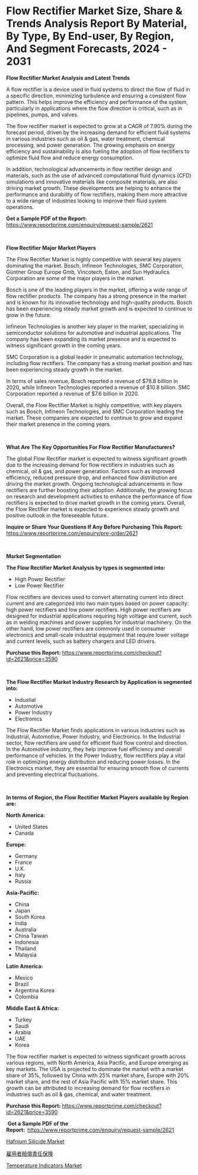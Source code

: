<p><h1>Flow Rectifier Market Size, Share & Trends Analysis Report By Material, By Type, By End-user, By Region, And Segment Forecasts, 2024 - 2031</h1></p><p><strong>Flow Rectifier Market Analysis and Latest Trends</strong></p>
<p><p>A flow rectifier is a device used in fluid systems to direct the flow of fluid in a specific direction, minimizing turbulence and ensuring a consistent flow pattern. This helps improve the efficiency and performance of the system, particularly in applications where the flow direction is critical, such as in pipelines, pumps, and valves.</p><p>The flow rectifier market is expected to grow at a CAGR of 7.90% during the forecast period, driven by the increasing demand for efficient fluid systems in various industries such as oil & gas, water treatment, chemical processing, and power generation. The growing emphasis on energy efficiency and sustainability is also fueling the adoption of flow rectifiers to optimize fluid flow and reduce energy consumption.</p><p>In addition, technological advancements in flow rectifier design and materials, such as the use of advanced computational fluid dynamics (CFD) simulations and innovative materials like composite materials, are also driving market growth. These developments are helping to enhance the performance and durability of flow rectifiers, making them more attractive to a wide range of industries looking to improve their fluid system operations.</p></p>
<p><strong>Get a Sample PDF of the Report:&nbsp;</strong> <a href="https://www.reportprime.com/enquiry/request-sample/2621">https://www.reportprime.com/enquiry/request-sample/2621</a></p>
<p>&nbsp;</p>
<p><strong>Flow Rectifier Major Market Players</strong></p>
<p><p>The Flow Rectifier Market is highly competitive with several key players dominating the market. Bosch, Infineon Technologies, SMC Corporation, Güntner Group Europe Gmb, Vincotech, Eaton, and Sun Hydraulics Corporation are some of the major players in the market.</p><p>Bosch is one of the leading players in the market, offering a wide range of flow rectifier products. The company has a strong presence in the market and is known for its innovative technology and high-quality products. Bosch has been experiencing steady market growth and is expected to continue to grow in the future.</p><p>Infineon Technologies is another key player in the market, specializing in semiconductor solutions for automotive and industrial applications. The company has been expanding its market presence and is expected to witness significant growth in the coming years.</p><p>SMC Corporation is a global leader in pneumatic automation technology, including flow rectifiers. The company has a strong market position and has been experiencing steady growth in the market.</p><p>In terms of sales revenue, Bosch reported a revenue of $78.8 billion in 2020, while Infineon Technologies reported a revenue of $10.8 billion. SMC Corporation reported a revenue of $7.6 billion in 2020.</p><p>Overall, the Flow Rectifier Market is highly competitive, with key players such as Bosch, Infineon Technologies, and SMC Corporation leading the market. These companies are expected to continue to grow and expand their market presence in the coming years.</p></p>
<p>&nbsp;</p>
<p><strong>What Are The Key Opportunities For Flow Rectifier Manufacturers?</strong></p>
<p><p>The global Flow Rectifier market is expected to witness significant growth due to the increasing demand for flow rectifiers in industries such as chemical, oil & gas, and power generation. Factors such as improved efficiency, reduced pressure drop, and enhanced flow distribution are driving the market growth. Ongoing technological advancements in flow rectifiers are further boosting their adoption. Additionally, the growing focus on research and development activities to enhance the performance of flow rectifiers is expected to drive market growth in the coming years. Overall, the Flow Rectifier market is expected to experience steady growth and positive outlook in the foreseeable future.</p></p>
<p><strong>Inquire or Share Your Questions If Any Before Purchasing This Report:</strong> <a href="https://www.reportprime.com/enquiry/pre-order/2621">https://www.reportprime.com/enquiry/pre-order/2621</a></p>
<p>&nbsp;</p>
<p><strong>Market Segmentation</strong></p>
<p><strong>The Flow Rectifier Market Analysis by types is segmented into:</strong></p>
<p><ul><li>High Power Rectifier</li><li>Low Power Rectifier</li></ul></p>
<p><p>Flow rectifiers are devices used to convert alternating current into direct current and are categorized into two main types based on power capacity: high power rectifiers and low power rectifiers. High power rectifiers are designed for industrial applications requiring high voltage and current, such as in welding machines and power supplies for industrial machinery. On the other hand, low power rectifiers are commonly used in consumer electronics and small-scale industrial equipment that require lower voltage and current levels, such as battery chargers and LED drivers.</p></p>
<p><strong>Purchase this Report:&nbsp;</strong><a href="https://www.reportprime.com/checkout?id=2621&price=3590">https://www.reportprime.com/checkout?id=2621&price=3590</a></p>
<p>&nbsp;</p>
<p><strong>The Flow Rectifier Market Industry Research by Application is segmented into:</strong></p>
<p><ul><li>Industial</li><li>Automotive</li><li>Power Industry</li><li>Electronics</li></ul></p>
<p><p>The Flow Rectifier Market finds applications in various industries such as Industrial, Automotive, Power Industry, and Electronics. In the Industrial sector, flow rectifiers are used for efficient fluid flow control and direction. In the Automotive industry, they help improve fuel efficiency and overall performance of vehicles. In the Power Industry, flow rectifiers play a vital role in optimizing energy distribution and reducing power losses. In the Electronics market, they are essential for ensuring smooth flow of currents and preventing electrical fluctuations.</p></p>
<p>&nbsp;</p>
<p><strong>In terms of Region, the Flow Rectifier Market Players available by Region are:</strong></p>
<p>
    <p> <strong> North America: </strong>
        <ul>
            <li>United States</li>
            <li>Canada</li>
        </ul>
        </p> 
    <p> <strong> Europe: </strong>
        <ul>
            <li>Germany</li>
            <li>France</li>
            <li>U.K.</li>
            <li>Italy</li>
            <li>Russia</li>
        </ul>
        </p> 
    <p> <strong> Asia-Pacific: </strong>
        <ul>
            <li>China</li>
            <li>Japan</li>
            <li>South Korea</li>
            <li>India</li>
            <li>Australia</li>
            <li>China Taiwan</li>
            <li>Indonesia</li>
            <li>Thailand</li>
            <li>Malaysia</li>
        </ul>
        </p> 
    <p> <strong> Latin America: </strong>
        <ul>
            <li>Mexico</li>
            <li>Brazil</li>
            <li>Argentina Korea</li>
            <li>Colombia</li>
        </ul>
        </p> 
    <p> <strong> Middle East & Africa: </strong>
        <ul>
            <li>Turkey</li>
            <li>Saudi</li>
            <li>Arabia</li>
            <li>UAE</li>
            <li>Korea</li>
        </ul>
    </p>
    </p>
<p><p>The flow rectifier market is expected to witness significant growth across various regions, with North America, Asia Pacific, and Europe emerging as key markets. The USA is projected to dominate the market with a market share of 35%, followed by China with 25% market share, Europe with 20% market share, and the rest of Asia Pacific with 15% market share. This growth can be attributed to increasing demand for flow rectifiers in industries such as oil & gas, chemical, and water treatment.</p></p>
<p><strong>Purchase this Report: </strong><a href="https://www.reportprime.com/checkout?id=2621&price=3590">https://www.reportprime.com/checkout?id=2621&price=3590</a></p>
<p>&nbsp;<strong>Get a Sample PDF of the Report:&nbsp;&nbsp;</strong><a href="https://www.reportprime.com/enquiry/request-sample/2621">https://www.reportprime.com/enquiry/request-sample/2621</a></p>
<p><strong></strong></p>
<p><p><a href="https://invited-way-688.notion.site/Hafnium-Silicide-Market-Dynamics-2024-2031-Also-about-Its-Market-Trends-Projections-and-Opportuni-9fa3918087044d5a9a3c93e50cf22d32">Hafnium Silicide Market</a></p><p><a href="https://github.com/ksxzwxabcuynh011/Market-Research-Report-List-1/blob/main/543520611972.md">雇用者賠償責任保険</a></p><p><a href="https://github.com/BryceTownsendr/Market-Research-Report-List-4/blob/main/temperature-indicators-market.md">Temperature Indicators Market</a></p></p>